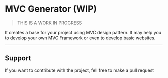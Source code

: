 # MVC Generator (WIP)

> THIS IS A WORK IN PROGRESS

It creates a base for your project using MVC design pattern. It may help you to develop your own MVC Framework or even to develop basic websites.

---

## Support

If you want to contribute with the project, fell free to make a pull request